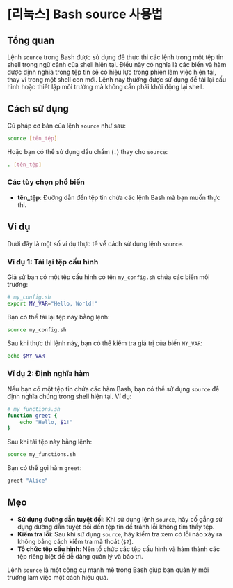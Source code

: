 # [리눅스] Bash source 사용법

## Tổng quan
Lệnh `source` trong Bash được sử dụng để thực thi các lệnh trong một tệp tin shell trong ngữ cảnh của shell hiện tại. Điều này có nghĩa là các biến và hàm được định nghĩa trong tệp tin sẽ có hiệu lực trong phiên làm việc hiện tại, thay vì trong một shell con mới. Lệnh này thường được sử dụng để tải lại cấu hình hoặc thiết lập môi trường mà không cần phải khởi động lại shell.

## Cách sử dụng
Cú pháp cơ bản của lệnh `source` như sau:

```bash
source [tên_tệp]
```

Hoặc bạn có thể sử dụng dấu chấm (`.`) thay cho `source`:

```bash
. [tên_tệp]
```

### Các tùy chọn phổ biến
- **tên_tệp**: Đường dẫn đến tệp tin chứa các lệnh Bash mà bạn muốn thực thi.

## Ví dụ
Dưới đây là một số ví dụ thực tế về cách sử dụng lệnh `source`.

### Ví dụ 1: Tải lại tệp cấu hình
Giả sử bạn có một tệp cấu hình có tên `my_config.sh` chứa các biến môi trường:

```bash
# my_config.sh
export MY_VAR="Hello, World!"
```

Bạn có thể tải lại tệp này bằng lệnh:

```bash
source my_config.sh
```

Sau khi thực thi lệnh này, bạn có thể kiểm tra giá trị của biến `MY_VAR`:

```bash
echo $MY_VAR
```

### Ví dụ 2: Định nghĩa hàm
Nếu bạn có một tệp tin chứa các hàm Bash, bạn có thể sử dụng `source` để định nghĩa chúng trong shell hiện tại. Ví dụ:

```bash
# my_functions.sh
function greet {
    echo "Hello, $1!"
}
```

Sau khi tải tệp này bằng lệnh:

```bash
source my_functions.sh
```

Bạn có thể gọi hàm `greet`:

```bash
greet "Alice"
```

## Mẹo
- **Sử dụng đường dẫn tuyệt đối**: Khi sử dụng lệnh `source`, hãy cố gắng sử dụng đường dẫn tuyệt đối đến tệp tin để tránh lỗi không tìm thấy tệp.
- **Kiểm tra lỗi**: Sau khi sử dụng `source`, hãy kiểm tra xem có lỗi nào xảy ra không bằng cách kiểm tra mã thoát (`$?`).
- **Tổ chức tệp cấu hình**: Nên tổ chức các tệp cấu hình và hàm thành các tệp riêng biệt để dễ dàng quản lý và bảo trì.

Lệnh `source` là một công cụ mạnh mẽ trong Bash giúp bạn quản lý môi trường làm việc một cách hiệu quả.